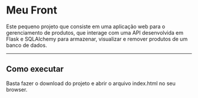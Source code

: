 # Meu Front

Este pequeno projeto que consiste em uma aplicação web para o gerenciamento de produtos, que interage com uma API desenvolvida em Flask e SQLAlchemy para armazenar, visualizar e remover produtos de um banco de dados. 

---
## Como executar

Basta fazer o download do projeto e abrir o arquivo index.html no seu browser.

